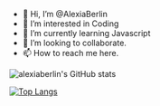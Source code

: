 - 👋 Hi, I’m @AlexiaBerlin
- 👀 I’m interested in Coding
- 🌱 I’m currently learning Javascript
- 💞️ I’m looking to collaborate.
- 📫 How to reach me here.

<!---
AlexiaBerlin/AlexiaBerlin is a ✨ special ✨ repository because its `README.md` (this file) appears on your GitHub profile.
You can click the Preview link to take a look at your changes.
--->

![alexiaberlin's GitHub stats](https://github-readme-stats.vercel.app/api?username=alexiaberlin&show_icons=true&theme=radical)

[![Top Langs](https://github-readme-stats.vercel.app/api/top-langs/?username=alexiaberlin&layout=compact)](https://github.com/alexiaberlin/github-readme-stats)


